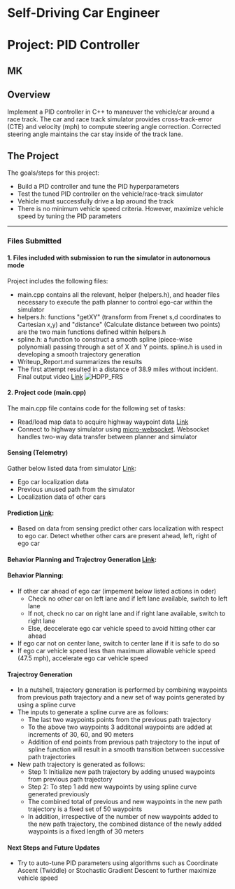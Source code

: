 # **Self-Driving Car Engineer**
# **Project: PID Controller**

## MK

Overview
---
Implement a PID controller in C++ to maneuver the vehicle/car around a race track. The car and race track simulator provides cross-track-error (CTE) and velocity (mph) to compute steering angle correction. Corrected steering angle maintains the car stay inside of the track lane.

The Project
---
The goals/steps for this project:
* Build a PID controller and tune the PID hyperparameters
* Test the tuned PID controller on the vehicle/race-track simulator
* Vehicle must successfully drive a lap around the track
* There is no minimum vehicle speed criteria. However, maximize vehicle speed by tuning the PID parameters


[//]: # (Image References)

[image1]: ./Writeup_IV/HDPP_FRS.png "HDPP_FRS"

---
### Files Submitted

#### 1. Files included with submission to run the simulator in autonomous mode

Project includes the following files:
* main.cpp contains all the relevant, helper (helpers.h), and header files necessary to execute the path planner to control ego-car within the simulator 
* helpers.h: functions "getXY" (transform from Frenet s,d coordinates to Cartesian x,y) and "distance" (Calculate distance between two points) are the two main functions defined within helpers.h
* spline.h: a function to construct a smooth spline (piece-wise polynomial) passing through a set of X and Y points. spline.h is used in developing a smooth trajectory generation
* Writeup_Report.md summarizes the results
* The first attempt resulted in a distance of 38.9 miles without incident. Final output video [Link](https://www.youtube.com/watch?v=G4B1sXR3a6I&t=10s)
![][image1]


#### 2. Project code (main.cpp)

The main.cpp file contains code for the following set of tasks:
* Read/load map data to acquire highway waypoint data [Link](./src/main.cpp#L33-L59)
* Connect to highway simulator using [micro-websocket](https://github.com/uNetworking/uWebSockets). Websocket handles two-way data transfer between planner and simulator

#### Sensing (Telemetry)
Gather below listed data from simulator [Link](./src/main.cpp#L80-L102):
* Ego car localization data
* Previous unused path from the simulator
* Localization data of other cars

#### Prediction [Link](./src/main.cpp#L110-L165):
* Based on data from sensing predict other cars localization with respect to ego car. Detect whether other cars are present ahead, left, right of ego car

#### Behavior Planning and Trajectroy Generation [Link](./src/main.cpp#L165-L350):
#### Behavior Planning:
* If other car ahead of ego car (impement below listed actions in oder)
  - Check no other car on left lane and if left lane available, switch to left lane
  - If not, check no car on right lane and if right lane available, switch to right lane
  - Else, deccelerate ego car vehicle speed to avoid hitting other car ahead
* If ego car not on center lane, switch to center lane if it is safe to do so
* If ego car vehicle speed less than maximum allowable vehicle speed (47.5 mph), accelerate ego car vehicle speed

#### Trajectroy Generation
* In a nutshell, trajectory generation is performed by combining waypoints from previous path trajectory and a new set of way points generated by using a spline curve
* The inputs to generate a spline curve are as follows:
  - The last two waypoints points from the previous path trajectory
  - To the above two waypoints 3 additonal waypoints are added at increments of 30, 60, and 90 meters
  - Addition of end points from previous path trajectory to the input of spline function will result in a smooth transition between successive path trajectories
* New path trajectory is generated as follows:
  - Step 1: Initialize new path trajectory by adding unused waypoints from previous path trajectory
  - Step 2: To step 1 add new waypoints by using spline curve generated previously
  - The combined total of previous and new waypoints in the new path trajectory is a fixed set of 50 waypoints
  - In addition, irrespective of the number of new waypoints added to the new path trajectory, the combined distance of the newly added waypoints is a fixed length of 30 meters

#### Next Steps and Future Updates
* Try to auto-tune PID parameters using algorithms such as Coordinate Ascent (Twiddle) or Stochastic Gradient Descent to further maximize vehicle speed

